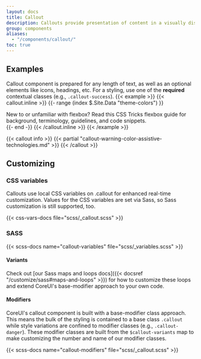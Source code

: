 ```yaml
---
layout: docs
title: Callout
description: Callouts provide presentation of content in a visually distinct manner. Includes a heading, icon and typically text-based content.
group: components
aliases:
  - "/components/callout/"
toc: true
---
```


## Examples

Callout component is prepared for any length of text, as well as an optional elements like icons, headings, etc. For a styling, use one of the **required** contextual classes (e.g., `.callout-success`).
{{< example >}}
{{< callout.inline >}}
{{- range (index $.Site.Data "theme-colors") }}
<div class="callout callout-{{ .name }}">
  New to or unfamiliar with flexbox? Read this CSS Tricks flexbox guide for background, terminology, guidelines, and code snippets.
</div>{{- end -}}
{{< /callout.inline >}}
{{< /example >}}

{{< callout info >}}
{{< partial "callout-warning-color-assistive-technologies.md" >}}
{{< /callout >}}

## Customizing

### CSS variables

Callouts use local CSS variables on .callout for enhanced real-time customization. Values for the CSS variables are set via Sass, so Sass customization is still supported, too.

{{< css-vars-docs file="scss/_callout.scss" >}}
### SASS
{{< scss-docs name="callout-variables" file="scss/_variables.scss" >}}

#### Variants

Check out [our Sass maps and loops docs]({{< docsref "/customize/sass#maps-and-loops" >}}) for how to customize these loops and extend CoreUI's base-modifier approach to your own code.

#### Modifiers

CoreUI's callout component is built with a base-modifier class approach. This means the bulk of the styling is contained to a base class `.callout` while style variations are confined to modifier classes (e.g., `.callout-danger`). These modifier classes are built from the `$callout-variants` map to make customizing the number and name of our modifier classes.

{{< scss-docs name="callout-modifiers" file="scss/_callout.scss" >}}

